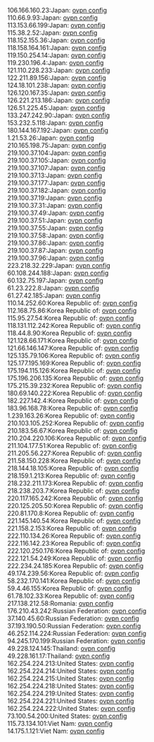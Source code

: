 106.166.160.23:Japan: [ovpn config](vpn/106_166_160_23.ovpn)  
110.66.9.93:Japan: [ovpn config](vpn/110_66_9_93.ovpn)  
113.153.66.199:Japan: [ovpn config](vpn/113_153_66_199.ovpn)  
115.38.2.52:Japan: [ovpn config](vpn/115_38_2_52.ovpn)  
118.152.155.36:Japan: [ovpn config](vpn/118_152_155_36.ovpn)  
118.158.164.161:Japan: [ovpn config](vpn/118_158_164_161.ovpn)  
119.150.254.14:Japan: [ovpn config](vpn/119_150_254_14.ovpn)  
119.230.196.4:Japan: [ovpn config](vpn/119_230_196_4.ovpn)  
121.110.228.233:Japan: [ovpn config](vpn/121_110_228_233.ovpn)  
122.211.89.156:Japan: [ovpn config](vpn/122_211_89_156.ovpn)  
124.18.101.238:Japan: [ovpn config](vpn/124_18_101_238.ovpn)  
126.120.167.35:Japan: [ovpn config](vpn/126_120_167_35.ovpn)  
126.221.213.186:Japan: [ovpn config](vpn/126_221_213_186.ovpn)  
126.51.225.45:Japan: [ovpn config](vpn/126_51_225_45.ovpn)  
133.247.242.90:Japan: [ovpn config](vpn/133_247_242_90.ovpn)  
153.232.5.118:Japan: [ovpn config](vpn/153_232_5_118.ovpn)  
180.144.167.192:Japan: [ovpn config](vpn/180_144_167_192.ovpn)  
1.21.53.26:Japan: [ovpn config](vpn/1_21_53_26.ovpn)  
210.165.198.75:Japan: [ovpn config](vpn/210_165_198_75.ovpn)  
219.100.37.104:Japan: [ovpn config](vpn/219_100_37_104.ovpn)  
219.100.37.105:Japan: [ovpn config](vpn/219_100_37_105.ovpn)  
219.100.37.107:Japan: [ovpn config](vpn/219_100_37_107.ovpn)  
219.100.37.13:Japan: [ovpn config](vpn/219_100_37_13.ovpn)  
219.100.37.177:Japan: [ovpn config](vpn/219_100_37_177.ovpn)  
219.100.37.182:Japan: [ovpn config](vpn/219_100_37_182.ovpn)  
219.100.37.19:Japan: [ovpn config](vpn/219_100_37_19.ovpn)  
219.100.37.31:Japan: [ovpn config](vpn/219_100_37_31.ovpn)  
219.100.37.49:Japan: [ovpn config](vpn/219_100_37_49.ovpn)  
219.100.37.51:Japan: [ovpn config](vpn/219_100_37_51.ovpn)  
219.100.37.55:Japan: [ovpn config](vpn/219_100_37_55.ovpn)  
219.100.37.58:Japan: [ovpn config](vpn/219_100_37_58.ovpn)  
219.100.37.86:Japan: [ovpn config](vpn/219_100_37_86.ovpn)  
219.100.37.87:Japan: [ovpn config](vpn/219_100_37_87.ovpn)  
219.100.37.96:Japan: [ovpn config](vpn/219_100_37_96.ovpn)  
223.218.32.229:Japan: [ovpn config](vpn/223_218_32_229.ovpn)  
60.108.244.188:Japan: [ovpn config](vpn/60_108_244_188.ovpn)  
60.132.75.197:Japan: [ovpn config](vpn/60_132_75_197.ovpn)  
61.23.222.8:Japan: [ovpn config](vpn/61_23_222_8.ovpn)  
61.27.42.185:Japan: [ovpn config](vpn/61_27_42_185.ovpn)  
110.14.252.60:Korea Republic of: [ovpn config](vpn/110_14_252_60.ovpn)  
112.168.75.86:Korea Republic of: [ovpn config](vpn/112_168_75_86.ovpn)  
115.95.27.54:Korea Republic of: [ovpn config](vpn/115_95_27_54.ovpn)  
118.131.112.242:Korea Republic of: [ovpn config](vpn/118_131_112_242.ovpn)  
118.44.8.90:Korea Republic of: [ovpn config](vpn/118_44_8_90.ovpn)  
121.128.66.171:Korea Republic of: [ovpn config](vpn/121_128_66_171.ovpn)  
121.66.146.147:Korea Republic of: [ovpn config](vpn/121_66_146_147.ovpn)  
125.135.79.106:Korea Republic of: [ovpn config](vpn/125_135_79_106.ovpn)  
125.177.195.169:Korea Republic of: [ovpn config](vpn/125_177_195_169.ovpn)  
175.194.115.126:Korea Republic of: [ovpn config](vpn/175_194_115_126.ovpn)  
175.196.206.135:Korea Republic of: [ovpn config](vpn/175_196_206_135.ovpn)  
175.215.39.232:Korea Republic of: [ovpn config](vpn/175_215_39_232.ovpn)  
180.69.140.222:Korea Republic of: [ovpn config](vpn/180_69_140_222.ovpn)  
182.227.142.4:Korea Republic of: [ovpn config](vpn/182_227_142_4.ovpn)  
183.96.168.78:Korea Republic of: [ovpn config](vpn/183_96_168_78.ovpn)  
1.239.163.26:Korea Republic of: [ovpn config](vpn/1_239_163_26.ovpn)  
210.103.105.252:Korea Republic of: [ovpn config](vpn/210_103_105_252.ovpn)  
210.183.56.67:Korea Republic of: [ovpn config](vpn/210_183_56_67.ovpn)  
210.204.220.106:Korea Republic of: [ovpn config](vpn/210_204_220_106.ovpn)  
211.104.177.51:Korea Republic of: [ovpn config](vpn/211_104_177_51.ovpn)  
211.205.56.227:Korea Republic of: [ovpn config](vpn/211_205_56_227.ovpn)  
211.58.150.228:Korea Republic of: [ovpn config](vpn/211_58_150_228.ovpn)  
218.144.18.105:Korea Republic of: [ovpn config](vpn/218_144_18_105.ovpn)  
218.159.1.213:Korea Republic of: [ovpn config](vpn/218_159_1_213.ovpn)  
218.232.211.173:Korea Republic of: [ovpn config](vpn/218_232_211_173.ovpn)  
218.238.203.7:Korea Republic of: [ovpn config](vpn/218_238_203_7.ovpn)  
220.117.165.242:Korea Republic of: [ovpn config](vpn/220_117_165_242.ovpn)  
220.125.205.50:Korea Republic of: [ovpn config](vpn/220_125_205_50.ovpn)  
220.81.170.8:Korea Republic of: [ovpn config](vpn/220_81_170_8.ovpn)  
221.145.140.54:Korea Republic of: [ovpn config](vpn/221_145_140_54.ovpn)  
221.158.2.153:Korea Republic of: [ovpn config](vpn/221_158_2_153.ovpn)  
222.110.134.26:Korea Republic of: [ovpn config](vpn/222_110_134_26.ovpn)  
222.116.142.23:Korea Republic of: [ovpn config](vpn/222_116_142_23.ovpn)  
222.120.250.176:Korea Republic of: [ovpn config](vpn/222_120_250_176.ovpn)  
222.121.54.249:Korea Republic of: [ovpn config](vpn/222_121_54_249.ovpn)  
222.234.24.185:Korea Republic of: [ovpn config](vpn/222_234_24_185.ovpn)  
49.174.239.56:Korea Republic of: [ovpn config](vpn/49_174_239_56.ovpn)  
58.232.170.141:Korea Republic of: [ovpn config](vpn/58_232_170_141.ovpn)  
59.4.46.155:Korea Republic of: [ovpn config](vpn/59_4_46_155.ovpn)  
61.78.102.33:Korea Republic of: [ovpn config](vpn/61_78_102_33.ovpn)  
217.138.212.58:Romania: [ovpn config](vpn/217_138_212_58.ovpn)  
176.210.43.242:Russian Federation: [ovpn config](vpn/176_210_43_242.ovpn)  
37.140.45.60:Russian Federation: [ovpn config](vpn/37_140_45_60.ovpn)  
37.193.190.50:Russian Federation: [ovpn config](vpn/37_193_190_50.ovpn)  
46.252.114.224:Russian Federation: [ovpn config](vpn/46_252_114_224.ovpn)  
94.245.170.199:Russian Federation: [ovpn config](vpn/94_245_170_199.ovpn)  
49.228.124.145:Thailand: [ovpn config](vpn/49_228_124_145.ovpn)  
49.228.161.17:Thailand: [ovpn config](vpn/49_228_161_17.ovpn)  
162.254.224.213:United States: [ovpn config](vpn/162_254_224_213.ovpn)  
162.254.224.214:United States: [ovpn config](vpn/162_254_224_214.ovpn)  
162.254.224.215:United States: [ovpn config](vpn/162_254_224_215.ovpn)  
162.254.224.218:United States: [ovpn config](vpn/162_254_224_218.ovpn)  
162.254.224.219:United States: [ovpn config](vpn/162_254_224_219.ovpn)  
162.254.224.221:United States: [ovpn config](vpn/162_254_224_221.ovpn)  
162.254.224.222:United States: [ovpn config](vpn/162_254_224_222.ovpn)  
73.100.54.200:United States: [ovpn config](vpn/73_100_54_200.ovpn)  
115.73.134.101:Viet Nam: [ovpn config](vpn/115_73_134_101.ovpn)  
14.175.1.121:Viet Nam: [ovpn config](vpn/14_175_1_121.ovpn)  
